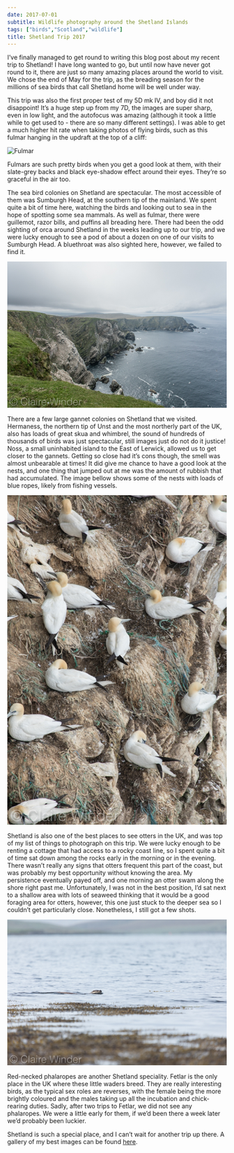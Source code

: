 ```yaml
---
date: 2017-07-01
subtitle: Wildlife photography around the Shetland Islands
tags: ["birds","Scotland","wildlife"]
title: Shetland Trip 2017
---
```


I’ve finally managed to get round to writing this blog post about my recent trip to Shetland! I have long wanted to go, but until now have never got round to it, there are just so many amazing places around the world to visit. We chose the end of May for the trip, as the breading season for the millions of sea birds that call Shetland home will be well under way.

This trip was also the first proper test of my 5D mk IV, and boy did it not disappoint! It’s a huge step up from my 7D, the images are super sharp, even in low light, and the autofocus was amazing (although it took a little while to get used to - there are so many different settings). I was able to get a much higher hit rate when taking photos of flying birds, such as this fulmar hanging in the updraft at the top of a cliff:

![Fulmar](static/img/shetland/shetland-01.jgp)

Fulmars are such pretty birds when you get a good look at them, with their slate-grey backs and black eye-shadow effect around their eyes. They’re so graceful in the air too. 

The sea bird colonies on Shetland are spectacular. The most accessible of them was Sumburgh Head, at the southern tip of the mainland. We spent quite a bit of time here, watching the birds and looking out to sea in the hope of spotting some sea mammals. As well as fulmar, there were guillemot, razor bills, and puffins all breading here. There had been the odd sighting of orca around Shetland in the weeks leading up to our trip, and we were lucky enough to see a pod of about a dozen on one of our visits to Sumburgh Head. A bluethroat was also sighted here, however, we failed to find it.

![Gannet colony](static/img/shetland/shetland-12.jpg)

There are a few large gannet colonies on Shetland that we visited. Hermaness, the northern tip of Unst and the most northerly part of the UK, also has loads of great skua and whimbrel, the sound of hundreds of thousands of birds was just spectacular, still images just do not do it justice! Noss, a small uninhabited island to the East of Lerwick, allowed us to get closer to the gannets. Getting so close had it’s cons though, the smell was almost unbearable at times! It did give me chance to have a good look at the nests, and one thing that jumped out at me was the amount of rubbish that had accumulated. The image bellow shows some of the nests with loads of blue ropes, likely from fishing vessels.

![Gannet nests](static/img/shetland/shetland-21.jpg)

Shetland is also one of the best places to see otters in the UK, and was top of my list of things to photograph on this trip. We were lucky enough to be renting a cottage that had access to a rocky coast line, so I spent quite a bit of time sat down among the rocks early in the morning or in the evening. There wasn’t really any signs that otters frequent this part of the coast, but was probably my best opportunity without knowing the area. My persistence eventually payed off, and one morning an otter swam along the shore right past me. Unfortunately, I was not in the best position, I’d sat next to a shallow area with lots of seaweed thinking that it would be a good foraging area for otters, however, this one just stuck to the deeper sea so I couldn’t get particularly close. Nonetheless, I still got a few shots.

![Otter](static/img/shetland/shetland-11.jpg)

Red-necked phalaropes are another Shetland speciality. Fetlar is the only place in the UK where these little waders breed. They are really interesting birds, as the typical sex roles are reverses, with the female being the more brightly coloured and the males taking up all the incubation and chick-rearing duties. Sadly, after two trips to Fetlar, we did not see any phalaropes. We were a little early for them, if we’d been there a week later we’d probably been luckier.

Shetland is such a special place, and I can’t wait for another trip up there. A gallery of my best images can be found [here](https://clairewinder.co.uk/page/shetland/).
